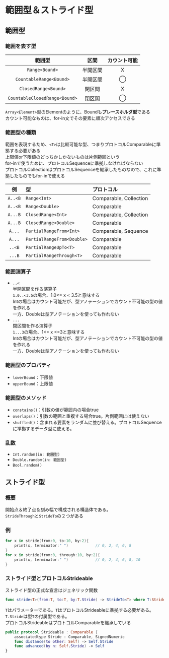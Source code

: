 # 範囲型＆ストライド型

## 範囲型

### 範囲を表す型

|            範囲型             |   区間   | カウント可能 |
| :---------------------------: | :------: | :----------: |
|        `Range<Bound>`         | 半開区間 |      X       |
|    `CountableRange<Bound>`    | 半開区間 |      ◯       |
|     `ClosedRange<Bound>`      |  閉区間  |      X       |
| `CountableClosedRange<Bound>` |  閉区間  |      ◯       |

`Array<Element>`型のElementのように、Boundも**プレースホルダ型**である  
カウント可能なものは、for-in文でその要素に順次アクセスできる

### 範囲型の種類

範囲を表現するため、`<T>`は比較可能な型、つまりプロトコルComparableに準拠する必要がある  
上限値or下限値のどっちかしかないものは片側範囲という  
for-inで使うために、プロトコルSequenceに準拠しなければならない  
プロトコルCollectionはプロトコルSequenceを継承したものなので、これに準拠したものでもfor-inで使える

|   例    | 型                         | プロトコル             |
| :-----: | :------------------------- | :--------------------- |
| `A..<B` | `Range<Int>`               | Comparable, Collection |
| `A..<B` | `Range<Double>`            | Comparable             |
| `A...B` | `ClosedRange<Int>`         | Comparable, Collection |
| `A...B` | `ClosedRange<Double>`      | Comparable             |
| `A...`  | `PartialRangeFrom<Int>`    | Comparable, Sequence   |
| `A...`  | `PartialRangeFrom<Double>` | Comparable             |
| `..<B`  | `PartialRangeUpTo<T>`      | Comparable             |
| `...B`  | `PartialRangeThrough<T>`   | Comparable             |

### 範囲演算子

- `..<`  
    半開区間を作る演算子  
    `1.0..<3.5`の場合、1.0<= x < 3.5と意味する  
    Intの場合はカウント可能だが、型アノテーションでカウント不可能の型の値を作れる  
    一方、Doubleは型アノテーションを使っても作れない
- `...`  
    閉区間を作る演算子  
    `1...3`の場合、1<= x <=3と意味する  
    Intの場合はカウント可能だが、型アノテーションでカウント不可能の型の値を作れる  
    一方、Doubleは型アノテーションを使っても作れない

### 範囲型のプロパティ

- `lowerBound`：下限値
- `upperBound`：上限値

### 範囲型のメソッド

- `constains()`：引数の値が範囲内の場合true
- `overlaps()`：引数の範囲と重複する場合true。片側範囲には使えない
- `shuffled()`：含まれる要素をランダムに並び替える。プロトコルSequenceに準拠するデータ型に使える。

### 乱数

- `Int.random(in: 範囲型)`
- `Double.random(in: 範囲型)`
- `Bool.random()`

## ストライド型

### 概要

開始点＆終了点＆刻み幅で構成される構造体である。  
`StrideThrough`と`StrideTo`の２つがある

### 例

```swift
for x in stride(from:0, to:10, by:2){
    print(x, terminator:" ")            // 0, 2, 4, 6, 8
}
for x in stride(from:0, through:10, by:2){
    print(x, terminator:" ")            // 0, 2, 4, 6, 8, 10
}
```

### ストライド型とプロトコルStrideable

ストライド型の正式な宣言はジェネリック関数
```swift
func stride<T>(from:T, to:T, by:T.Stride) -> StrideTo<T> where T:Strideable
```
`T`はパラメーターである。`T`はプロトコルStrideableに準拠する必要がある。  
`T.Stride`は型`T`の付属型である。  
プロトコルStrideableはプロトコルComparableを継承している
```swift
public protocol Strideable : Comparable {
    associatedtype Stride : Comparable, SignedNumeric
    func distance(to other: Self) -> Self.Stride
    func advanced(by n: Self.Stride) -> Self
}
```
